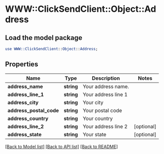 # WWW::ClickSendClient::Object::Address

## Load the model package
```perl
use WWW::ClickSendClient::Object::Address;
```

## Properties
Name | Type | Description | Notes
------------ | ------------- | ------------- | -------------
**address_name** | **string** | Your address name. | 
**address_line_1** | **string** | Your address line 1 | 
**address_city** | **string** | Your city | 
**address_postal_code** | **string** | Your postal code | 
**address_country** | **string** | Your country | 
**address_line_2** | **string** | Your address line 2 | [optional] 
**address_state** | **string** | Your state | [optional] 

[[Back to Model list]](../README.md#documentation-for-models) [[Back to API list]](../README.md#documentation-for-api-endpoints) [[Back to README]](../README.md)


